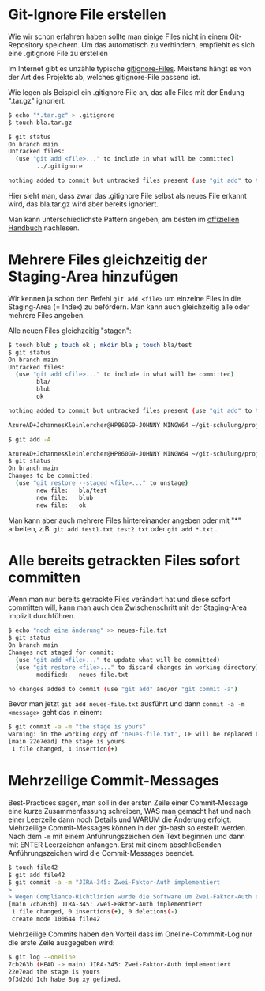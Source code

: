 # Git-Ignore File erstellen

Wie wir schon erfahren haben sollte man einige Files nicht in einem Git-Repository speichern.
Um das automatisch zu verhindern, empfiehlt es sich eine .gitignore File zu erstellen

Im Internet gibt es unzähle typische [gitignore-Files](https://github.com/github/gitignore).
Meistens hängt es von der Art des Projekts ab, welches gitignore-File passend ist.

Wie legen als Beispiel ein .gitignore File an, das alle Files mit der Endung ".tar.gz" ignoriert.

```bash
$ echo "*.tar.gz" > .gitignore
$ touch bla.tar.gz

$ git status
On branch main
Untracked files:
  (use "git add <file>..." to include in what will be committed)
        ../.gitignore

nothing added to commit but untracked files present (use "git add" to track)
```

Hier sieht man, dass zwar das .gitignore File selbst als neues File erkannt wird,
das bla.tar.gz wird aber bereits ignoriert.

Man kann unterschiedlichste Pattern angeben, am besten im [offiziellen Handbuch](https://git-scm.com/docs/gitignore) nachlesen.

# Mehrere Files gleichzeitig der Staging-Area hinzufügen

Wir kennen ja schon den Befehl `git add <file>` um einzelne Files in die Staging-Area (= Index) zu befördern.
Man kann auch gleichzeitig alle oder mehrere Files angeben.

Alle neuen Files gleichzeitig "stagen":
```bash
$ touch blub ; touch ok ; mkdir bla ; touch bla/test
$ git status
On branch main
Untracked files:
  (use "git add <file>..." to include in what will be committed)
        bla/
        blub
        ok

nothing added to commit but untracked files present (use "git add" to track)

AzureAD+JohannesKleinlercher@HP860G9-JOHNNY MINGW64 ~/git-schulung/projekt1 (main)

$ git add -A

AzureAD+JohannesKleinlercher@HP860G9-JOHNNY MINGW64 ~/git-schulung/projekt1 (main)
$ git status
On branch main
Changes to be committed:
  (use "git restore --staged <file>..." to unstage)
        new file:   bla/test
        new file:   blub
        new file:   ok
```

Man kann aber auch mehrere Files hintereinander angeben oder mit "*" arbeiten, z.B. `git add test1.txt test2.txt` oder `git add *.txt` .

# Alle bereits getrackten Files sofort committen

Wenn man nur bereits getrackte Files verändert hat und diese sofort committen will,
kann man auch den Zwischenschritt mit der Staging-Area implizit durchführen.

```bash
$ echo "noch eine änderung" >> neues-file.txt
$ git status
On branch main
Changes not staged for commit:
  (use "git add <file>..." to update what will be committed)
  (use "git restore <file>..." to discard changes in working directory)
        modified:   neues-file.txt

no changes added to commit (use "git add" and/or "git commit -a")
```

Bevor man jetzt `git add neues-file.txt` ausführt und dann `commit -a -m <message>` geht das in einem:

```bash
$ git commit -a -m "the stage is yours"
warning: in the working copy of 'neues-file.txt', LF will be replaced by CRLF the next time Git touches it
[main 22e7ead] the stage is yours
 1 file changed, 1 insertion(+)
```

# Mehrzeilige Commit-Messages

Best-Practices sagen, man soll in der ersten Zeile einer Commit-Message eine kurze Zusammenfassung schreiben, WAS man gemacht hat
und nach einer Leerzeile dann noch Details und WARUM die Änderung erfolgt.
Mehrzeilige Commit-Messages können in der git-bash so erstellt werden. Nach dem `-m` mit einem Anführungszeichen den Text beginnen und dann mit ENTER Leerzeichen anfangen. 
Erst mit einem abschließenden Anführungszeichen wird die Commit-Messages beendet.

```bash
$ touch file42
$ git add file42
$ git commit -a -m "JIRA-345: Zwei-Faktor-Auth implementiert
>
> Wegen Compliance-Richtlinien wurde die Software um Zwei-Faktor-Auth erweitert."
[main 7cb263b] JIRA-345: Zwei-Faktor-Auth implementiert
 1 file changed, 0 insertions(+), 0 deletions(-)
 create mode 100644 file42
```

Mehrzeilige Commits haben den Vorteil dass im Oneline-Commmit-Log nur die erste Zeile ausgegeben wird:

```bash
$ git log --oneline
7cb263b (HEAD -> main) JIRA-345: Zwei-Faktor-Auth implementiert
22e7ead the stage is yours
0f3d2dd Ich habe Bug xy gefixed.
```


